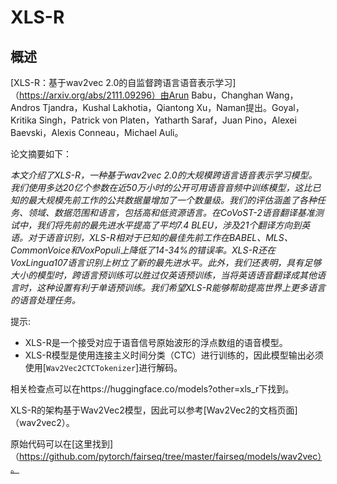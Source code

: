 <!--版权所有2021年HuggingFace团队。保留所有权利。

根据Apache许可证第2版许可，除非遵守许可证，否则不得使用此文件。

你可以在下面获取许可证的副本：

http://www.apache.org/licenses/LICENSE-2.0

请注意，此文件为Markdown格式，但包含我们的文档构建器的特定语法（类似于MDX），在你的Markdown查看器中可能无法正确显示。

-->

# XLS-R

## 概述

[XLS-R：基于wav2vec 2.0的自监督跨语言语音表示学习]（https://arxiv.org/abs/2111.09296）由Arun Babu，Changhan Wang，Andros Tjandra，Kushal Lakhotia，Qiantong Xu，Naman提出。Goyal，Kritika Singh，Patrick von Platen，Yatharth Saraf，Juan Pino，Alexei Baevski，Alexis Conneau，Michael Auli。

论文摘要如下：

*本文介绍了XLS-R，一种基于wav2vec 2.0的大规模跨语言语音表示学习模型。我们使用多达20亿个参数在近50万小时的公开可用语音音频中训练模型，这比已知的最大规模先前工作的公共数据量增加了一个数量级。我们的评估涵盖了各种任务、领域、数据范围和语言，包括高和低资源语言。在CoVoST-2语音翻译基准测试中，我们将先前的最先进水平提高了平均7.4 BLEU，涉及21个翻译方向到英语。对于语音识别，XLS-R相对于已知的最佳先前工作在BABEL、MLS、CommonVoice和VoxPopuli上降低了14-34%的错误率。XLS-R还在VoxLingua107语言识别上树立了新的最先进水平。此外，我们还表明，具有足够大小的模型时，跨语言预训练可以胜过仅英语预训练，当将英语语音翻译成其他语言时，这种设置有利于单语预训练。我们希望XLS-R能够帮助提高世界上更多语言的语音处理任务。*

提示:

- XLS-R是一个接受对应于语音信号原始波形的浮点数组的语音模型。
- XLS-R模型是使用连接主义时间分类（CTC）进行训练的，因此模型输出必须使用[`Wav2Vec2CTCTokenizer`]进行解码。

相关检查点可以在https://huggingface.co/models?other=xls_r下找到。

XLS-R的架构基于Wav2Vec2模型，因此可以参考[Wav2Vec2的文档页面]（wav2vec2）。

原始代码可以在[这里找到]（https://github.com/pytorch/fairseq/tree/master/fairseq/models/wav2vec）。